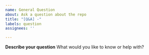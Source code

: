 ```yaml
---
name: General Question
about: Ask a question about the repo
title: "[Q&A] -"
labels: question
assignees: ''

---
```


**Describe your question**
What would you like to know or help with?
